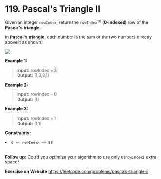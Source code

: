 # 119. Pascal's Triangle II

Given an integer `rowIndex`, return the <code>rowIndex<sup>th</sup></code> (**0-indexed**) row of the **Pascal's triangle**.

In **Pascal's triangle**, each number is the sum of the two numbers directly above it as shown:

[![](https://upload.wikimedia.org/wikipedia/commons/0/0d/PascalTriangleAnimated2.gif)](https://upload.wikimedia.org/wikipedia/commons/0/0d/PascalTriangleAnimated2.gif)
 

**Example 1:**

> **Input:** rowIndex = 3  
**Output:** [1,3,3,1]

**Example 2:**

> **Input:** rowIndex = 0  
**Output:** [1]

**Example 3:**

> **Input:** rowIndex = 1  
**Output:** [1,1]
 

**Constraints:**

<li><code>0 &lt;= rowIndex &lt;= 33</code></li>
 
<br/>

**Follow up:** Could you optimize your algorithm to use only `O(rowIndex)` extra space?

**Exercise on Website** https://leetcode.com/problems/pascals-triangle-ii